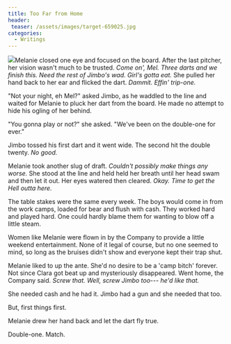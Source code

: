 ```yaml
---
title: Too Far from Home
header:
 teaser: /assets/images/target-659025.jpg
categories:
  - Writings
---
```

<img src="https://douglangille.github.io/assets/images/target-659025.jpg">Melanie closed one eye and focused on the board. After the last pitcher, her vision wasn't much to be trusted. *Come on', Mel. Three darts and we finish this. Need the rest of Jimbo's wad. Girl's gotta eat.* She pulled her hand back to her ear and flicked the dart. *Dammit. Effin' trip-one.*

"Not your night, eh Mel?" asked Jimbo, as he waddled to the line and waited for Melanie to pluck her dart from the board. He made no attempt to hide his ogling of her behind.

"You gonna play or not?" she asked. "We've been on the double-one for ever."

Jimbo tossed his first dart and it went wide. The second hit the double twenty. *No good.*

Melanie took another slug of draft. *Couldn't possibly make things any worse.* She stood at the line and held held her breath until her head swam and then let it out. Her eyes watered then cleared. *Okay. Time to get the Hell outta here.*

The table stakes were the same every week. The boys would come in from the work camps, loaded for bear and flush with cash. They worked hard and played hard. One could hardly blame them for wanting to blow off a little steam.

Women like Melanie were flown in by the Company to provide a little weekend entertainment. None of it legal of course, but no one seemed to mind, so long as the bruises didn't show and everyone kept their trap shut.

Melanie liked to up the ante. She'd no desire to be a 'camp bitch' forever. Not since Clara got beat up and mysteriously disappeared. Went home, the Company said. *Screw that. Well, screw Jimbo too--- he'd like that.*

She needed cash and he had it. Jimbo had a gun and she needed that too.

But, first things first.

Melanie drew her hand back and let the dart fly true.

Double-one. Match.